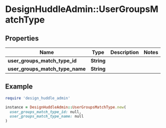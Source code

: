 # DesignHuddleAdmin::UserGroupsMatchType

## Properties

| Name | Type | Description | Notes |
| ---- | ---- | ----------- | ----- |
| **user_groups_match_type_id** | **String** |  |  |
| **user_groups_match_type_name** | **String** |  |  |

## Example

```ruby
require 'design_huddle_admin'

instance = DesignHuddleAdmin::UserGroupsMatchType.new(
  user_groups_match_type_id: null,
  user_groups_match_type_name: null
)
```

